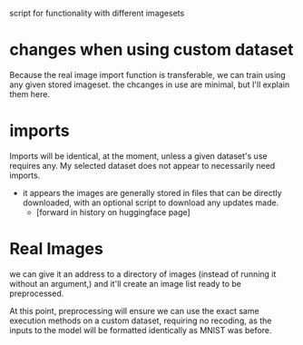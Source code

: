 script for functionality with different imagesets

# changes when using custom dataset

Because the real image import function is transferable, we can train using any given stored imageset. the chcanges in use are minimal, but I'll explain them here.


# imports

Imports will be identical, at the moment, unless a given dataset's use requires any. My selected dataset does  not appear to necessarily need imports.
* it appears the images are generally stored in files that can be directly downloaded, with an optional script to download any updates made.
  * [forward in history on huggingface page]

# Real Images

we can give it an address to a directory of images (instead of running it without an argument,) and it'll create an image list ready to be preprocessed.

At this point, preprocessing will ensure we can use the exact same execution methods on a custom dataset, requiring no recoding, as the inputs to the model will be formatted identically as MNIST was before.
